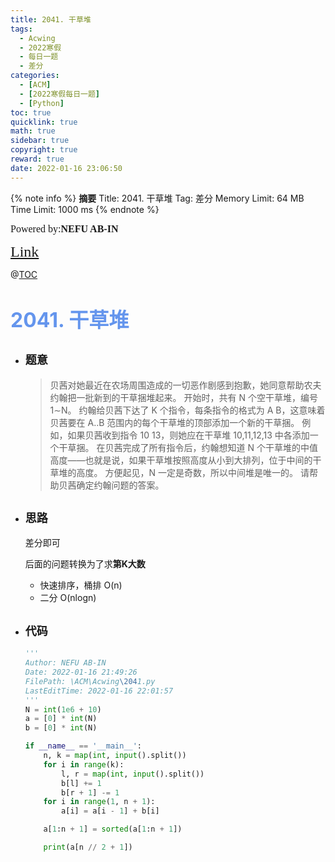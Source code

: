 ```yaml
---
title: 2041. 干草堆
tags:
  - Acwing
  - 2022寒假
  - 每日一题
  - 差分
categories:
  - [ACM]
  - [2022寒假每日一题]
  - [Python]
toc: true
quicklink: true
math: true
sidebar: true
copyright: true
reward: true
date: 2022-01-16 23:06:50
---
```



{% note info %}
**摘要**
Title: 2041. 干草堆
Tag: 差分
Memory Limit: 64 MB
Time Limit: 1000 ms
{% endnote %}
<!-- more -->

<font size=3 face=楷体>Powered by:**NEFU AB-IN**</font>

<font color=#FFA500 size=5 face=楷体>[Link](https://www.acwing.com/problem/content/2043/)</font>

@[TOC](文章目录)

# <font color=#6495ED size=6>2041. 干草堆</font>

* ## <font size=4 face=粗体>题意</font>

  > 贝茜对她最近在农场周围造成的一切恶作剧感到抱歉，她同意帮助农夫约翰把一批新到的干草捆堆起来。
  >开始时，共有 N 个空干草堆，编号 1∼N。
  >约翰给贝茜下达了 K 个指令，每条指令的格式为 A B，这意味着贝茜要在 A..B 范围内的每个干草堆的顶部添加一个新的干草捆。
  >例如，如果贝茜收到指令 10 13，则她应在干草堆 10,11,12,13 中各添加一个干草捆。
  >在贝茜完成了所有指令后，约翰想知道 N 个干草堆的中值高度——也就是说，如果干草堆按照高度从小到大排列，位于中间的干草堆的高度。
  >方便起见，N 一定是奇数，所以中间堆是唯一的。
  >请帮助贝茜确定约翰问题的答案。
  

* ## <font size=4 face=粗体>思路</font>

  差分即可

  后面的问题转换为了求**第K大数**
    * 快速排序，桶排 O(n)
    * 二分 O(nlogn)

* ## <font size=4 face=粗体>代码</font>

  ```python
  '''
  Author: NEFU AB-IN
  Date: 2022-01-16 21:49:26
  FilePath: \ACM\Acwing\2041.py
  LastEditTime: 2022-01-16 22:01:57
  '''
  N = int(1e6 + 10)
  a = [0] * int(N)
  b = [0] * int(N)

  if __name__ == '__main__':
      n, k = map(int, input().split())
      for i in range(k):
          l, r = map(int, input().split())
          b[l] += 1
          b[r + 1] -= 1
      for i in range(1, n + 1):
          a[i] = a[i - 1] + b[i]

      a[1:n + 1] = sorted(a[1:n + 1])

      print(a[n // 2 + 1])

  ```